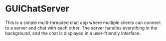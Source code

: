 # GUIChatServer
This is a simple multi-threaded chat app where multiple clients can connect to a server and chat with each other. The server handles everything in the background, and the chat is displayed in a user-friendly interface.
